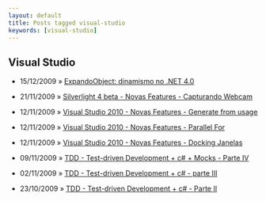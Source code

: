 ```yaml
---
layout: default
title: Posts tagged visual-studio
keywords: [visual-studio]
---
```

<h2 class="category">Visual Studio</h2>
<ul class="posts">
<li>
<p>
<span class="date">15/12/2009</span> &raquo; 
<a href="/blog/expandoobject-dinamismo-dotnet-4">ExpandoObject: dinamismo no .NET 4.0</a>
</p>
</li> 
<li>
<p>
<span class="date">21/11/2009</span> &raquo; 
<a href="/blog/silverlight-4-capturando-webcam">Silverlight 4 beta - Novas Features - Capturando Webcam</a>
</p>
</li> 
<li>
<p>
<span class="date">12/11/2009</span> &raquo; 
<a href="/blog/visual-studio-2010-novas-features-generate-from-usage">Visual Studio 2010 - Novas Features - Generate from usage</a>
</p>
</li> 
<li>
<p>
<span class="date">12/11/2009</span> &raquo; 
<a href="/blog/visual-studio-2010-novas-features-parallel-for">Visual Studio 2010 - Novas Features - Parallel For</a>
</p>
</li> 
<li>
<p>
<span class="date">12/11/2009</span> &raquo; 
<a href="/blog/visual-studio-2010-novas-features-docking-janelas">Visual Studio 2010 - Novas Features - Docking Janelas</a>
</p>
</li> 
<li>
<p>
<span class="date">09/11/2009</span> &raquo; 
<a href="/blog/tdd-test-driven-development-c-parte-iv">TDD - Test-driven Development + c# + Mocks - Parte IV</a>
</p>
</li> 
<li>
<p>
<span class="date">02/11/2009</span> &raquo; 
<a href="/blog/tdd-test-driven-development-c-parte-iii">TDD - Test-driven Development + c# - parte III</a>
</p>
</li> 
<li>
<p>
<span class="date">23/10/2009</span> &raquo; 
<a href="/blog/tdd-test-driven-development-c-parte-ii">TDD - Test-driven Development + c# - Parte II</a>
</p>
</li> 
</ul>
